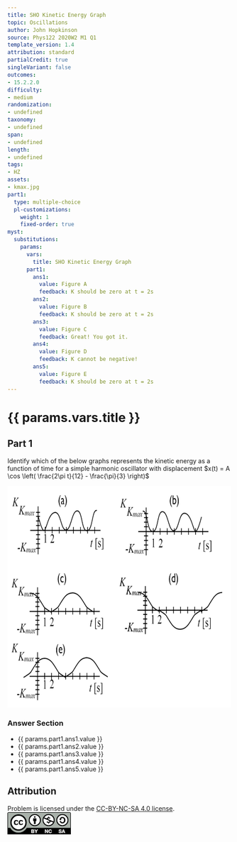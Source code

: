 ```yaml
---
title: SHO Kinetic Energy Graph
topic: Oscillations
author: John Hopkinson
source: Phys122 2020W2 M1 Q1
template_version: 1.4
attribution: standard
partialCredit: true
singleVariant: false
outcomes:
- 15.2.2.0
difficulty:
- medium
randomization:
- undefined
taxonomy:
- undefined
span:
- undefined
length:
- undefined
tags:
- HZ
assets:
- kmax.jpg
part1:
  type: multiple-choice
  pl-customizations:
    weight: 1
    fixed-order: true
myst:
  substitutions:
    params:
      vars:
        title: SHO Kinetic Energy Graph
      part1:
        ans1:
          value: Figure A
          feedback: K should be zero at t = 2s
        ans2:
          value: Figure B
          feedback: K should be zero at t = 2s
        ans3:
          value: Figure C
          feedback: Great! You got it.
        ans4:
          value: Figure D
          feedback: K cannot be negative!
        ans5:
          value: Figure E
          feedback: K should be zero at t = 2s
---
```

# {{ params.vars.title }}

## Part 1

Identify which of the below graphs represents the kinetic energy as a function of time for a simple harmonic oscillator with displacement $x(t) = A \cos \left( \frac{2\pi t}{12} - \frac{\pi}{3}  \right)$

<img src="kmax.jpg" alt="Image of five graphs. The five graphs represent the kinetic energy as a function of time for a simple harmonic oscillator. Graph A shows positive kinetic energy at all times with K = 0 at t = 1s. Graph B shows positive kinetic energy at all times with K = 0 at t = 1s. Graph C shows positive kinetic energy at all times with K = 0 at t = 2s. Graph D shows negative kinetic energy at 2s < t < 8s with K = 0 at t = 2s and t = 8s. Graph E shows positive kinetic energy at all times with K = 0 at t = 4s." width = "600" height = "500">

### Answer Section

- {{ params.part1.ans1.value }}
- {{ params.part1.ans2.value }}
- {{ params.part1.ans3.value }}
- {{ params.part1.ans4.value }}
- {{ params.part1.ans5.value }}

## Attribution

Problem is licensed under the [CC-BY-NC-SA 4.0 license](https://creativecommons.org/licenses/by-nc-sa/4.0/).<br> ![The Creative Commons 4.0 license requiring attribution-BY, non-commercial-NC, and share-alike-SA license.](https://raw.githubusercontent.com/firasm/bits/master/by-nc-sa.png)